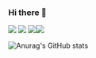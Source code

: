 ### Hi there 👋


<img src="https://img.shields.io/badge/springboot-3DDC84?style=flat-square&logo=springboot&logoColor=white"/> <img src="https://img.shields.io/badge/react-61DAFB?style=flat-square&logo=react&logoColor=black"/> <img src="https://img.shields.io/badge/javascript-F7DF1E?style=flat-square&logo=javascript&logoColor=black"/><img src="https://img.shields.io/badge/springsecurity-6DB33F?style=flat-square&logo=springsecurity&logoColor=black"/> 

![Anurag's GitHub stats](https://github-readme-stats.vercel.app/api?username=ddpound&show_icons=true&theme=radical)


<!--
**ddpound/ddpound** is a ✨ _special_ ✨ repository because its `README.md` (this file) appears on your GitHub profile.

Here are some ideas to get you started:

- 🔭 I’m currently working on ...
- 🌱 I’m currently learning ...
- 👯 I’m looking to collaborate on ...
- 🤔 I’m looking for help with ...
- 💬 Ask me about ...
- 📫 How to reach me: ...
- 😄 Pronouns: ...
- ⚡ Fun fact: ...
-->
